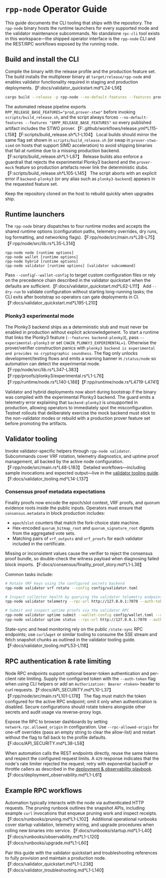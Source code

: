 # `rpp-node` Operator Guide

This guide documents the CLI tooling that ships with the repository. The
`rpp-node` binary hosts the runtime launchers for every supported mode and the
validator maintenance subcommands. No standalone `rpc-cli` tool exists in this
workspace—the shipped operator interface is the `rpp-node` CLI and the REST/RPC
workflows exposed by the running node.

## Build and install the CLI

Compile the binary with the release profile and the production feature set. The
build installs the multiplexer binary at `target/release/rpp-node` and enables
validator functionality required in staging and production deployments.【F:docs/validator_quickstart.md†L24-L56】

```sh
cargo build --release -p rpp-node --no-default-features --features prod,prover-stwo
```

The automated release pipeline exports
`RPP_RELEASE_BASE_FEATURES="prod,prover-stwo"` before invoking
`scripts/build_release.sh`, and the script always forces
`--no-default-features --features "$RPP_RELEASE_BASE_FEATURES"` so every
published artifact includes the STWO prover.【F:.github/workflows/release.yml†L115-L158】【F:scripts/build_release.sh†L1-L104】
Local builds should mirror the same flag set shown in
`scripts/build_release.sh` (or swap in `prover-stwo-simd` on hosts that support
SIMD acceleration) to avoid shipping binaries that fail at runtime due to a
missing production backend.【F:scripts/build_release.sh†L1-L87】 Release builds
also enforce a guardrail that rejects the experimental Plonky3 backend and the
`prover-mock` feature so production artefacts never link the deterministic
stubs.【F:scripts/build_release.sh†L105-L145】 The script aborts with an explicit
error if `backend-plonky3` (or any alias such as `plonky3-backend`) appears in
the requested feature set.

Keep the repository cloned on the host to rebuild quickly when upgrades ship.

## Runtime launchers

The `rpp-node` binary dispatches to four runtime modes and accepts the shared
runtime options (configuration paths, telemetry overrides, dry runs, log
formatting, and networking flags).【F:rpp/node/src/main.rs†L28-L75】【F:rpp/node/src/lib.rs†L35-L314】

```text
rpp-node node [runtime options]
rpp-node wallet [runtime options]
rpp-node hybrid [runtime options]
rpp-node validator [runtime options] [validator subcommand]
```

Pass `--config`/`--wallet-config` to target custom configuration files or rely
on the precedence chain described in the validator quickstart when the defaults
are sufficient.【F:docs/validator_quickstart.md†L62-L111】 Add `--dry-run` to
validate configuration without starting long-running tasks; the CLI exits after
bootstrap so operators can gate deployments in CI.【F:docs/validator_quickstart.md†L195-L210】

### Plonky3 experimental mode

The Plonky3 backend ships as a deterministic stub and must never be enabled in
production without explicit acknowledgement. To start a runtime that links the
Plonky3 feature (`--features backend-plonky3`), pass `--experimental-plonky3`
or set `CHAIN_PLONKY3_EXPERIMENTAL=1`. Otherwise the prover/verifier
construction panics with `plonky3 backend is experimental and provides no
cryptographic soundness`. The flag only unlocks development/testing flows and
emits a warning banner in `/status/node` so automation can detect the
experimental mode.【F:rpp/node/src/lib.rs†L347-L383】【F:rpp/proofs/plonky3/experimental.rs†L1-L76】【F:rpp/runtime/node.rs†L140-L188】【F:rpp/runtime/node.rs†L4719-L4741】

Validator and hybrid deployments now abort during bootstrap if the binary was
compiled with the experimental Plonky3 backend. The guard emits a telemetry
error explaining that `backend-plonky3` is unsupported in production, allowing
operators to immediately spot the misconfiguration. Testnet rollouts that
deliberately exercise the mock backend must stick to the non-validator modes or
rebuild with a production prover feature set before promoting the artifacts.

## Validator tooling

Invoke validator-specific helpers through `rpp-node validator`. Subcommands cover
VRF rotation, telemetry diagnostics, and uptime proof management, all backed by
the active node configuration.【F:rpp/node/src/main.rs†L48-L183】 Detailed
workflows—including sample invocations and expected output—live in the
[validator tooling guide](./validator_tooling.md).【F:docs/validator_tooling.md†L14-L137】

### Consensus proof metadata expectations

Finality proofs now encode the epoch/slot context, VRF proofs, and quorum
evidence roots inside the public inputs. Operators must ensure that
`consensus.metadata` in block production includes:

- `epoch`/`slot` counters that match the fork-choice state machine.
- Hex-encoded `quorum_bitmap_root` and `quorum_signature_root` digests from the
  aggregated vote sets.
- Matching pairs of `vrf_outputs` and `vrf_proofs` for each validator included
  in the certificate.

Missing or inconsistent values cause the verifier to reject the consensus proof
bundle, so double-check the witness payload when diagnosing failed block
imports.【F:docs/consensus/finality_proof_story.md†L1-L38】

Common tasks include:

```sh
# Rotate VRF keys using the configured secrets backend
rpp-node validator vrf rotate --config config/validator.toml

# Inspect collector health by querying the validator telemetry endpoint
rpp-node validator telemetry --rpc-url http://127.0.0.1:7070 --auth-token $RPP_RPC_TOKEN --pretty

# Submit and inspect uptime proofs via the validator RPC
rpp-node validator uptime submit --wallet-config config/wallet.toml --auth-token $RPP_RPC_TOKEN
rpp-node validator uptime status --rpc-url http://127.0.0.1:7070 --auth-token $RPP_RPC_TOKEN --json
```

State-sync and head monitoring rely on the public `/state-sync` RPC endpoints;
use `curl`/`wget` or similar tooling to consume the SSE stream and fetch
snapshot chunks as outlined in the validator tooling guide.【F:docs/validator_tooling.md†L53-L118】

## RPC authentication & rate limiting

Node RPC endpoints support optional bearer-token authentication and per-client
rate limiting. Supply the configured token with the `--auth-token` flag when
using CLI helpers or add an `Authorization: Bearer <token>` header to curl
requests.【F:docs/API_SECURITY.md†L10-L37】【F:rpp/node/src/main.rs†L101-L178】 The
flag must match the token configured for the active RPC endpoint; omit it only
when authentication is disabled. Secure configurations should rotate tokens
alongside other secrets and audit usage via reverse-proxy logs.

Expose the RPC to browser dashboards by setting `network.rpc.allowed_origin` in
configuration. Use `--rpc-allowed-origin` for one-off overrides (pass an empty
string to clear the allow-list) and restart without the flag to fall back to the
profile defaults.【F:docs/API_SECURITY.md†L38-L58】

When automation calls the REST endpoints directly, reuse the same tokens and
respect the configured request limits. A `429` response indicates that the node's
rate limiter rejected the request; retry with exponential backoff or throttle
callers as described in the [deployment & observability playbook](./deployment_observability.md).【F:docs/deployment_observability.md†L1-L61】

## Example RPC workflows

Automation typically interacts with the node via authenticated HTTP requests.
The pruning runbook outlines the snapshot APIs, including example `curl`
invocations that enqueue pruning work and inspect receipts.【F:docs/runbooks/pruning.md†L1-L102】
Additional operational runbooks cover startup validation, telemetry wiring, and
upgrade procedures when rolling new binaries into service.【F:docs/runbooks/startup.md†L1-L40】【F:docs/runbooks/observability.md†L1-L120】【F:docs/runbooks/upgrade.md†L1-L60】

Pair this guide with the validator quickstart and troubleshooting references to
fully provision and maintain a production node.【F:docs/validator_quickstart.md†L1-L238】【F:docs/validator_troubleshooting.md†L1-L140】
